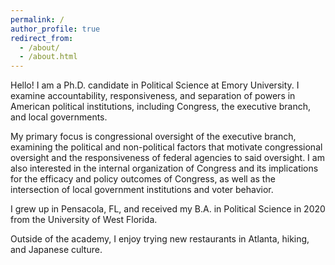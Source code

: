 ```yaml
---
permalink: /
author_profile: true
redirect_from: 
  - /about/
  - /about.html
---
```


Hello! I am a Ph.D. candidate in Political Science at Emory University. I examine accountability, responsiveness, and separation of powers in American political institutions, including Congress, the executive branch, and local governments. 

My primary focus is congressional oversight of the executive branch, examining the political and non-political factors that motivate congressional oversight and the responsiveness of federal agencies to said oversight. I am also interested in the internal organization of Congress and its implications for the efficacy and policy outcomes of Congress, as well as the intersection of local government institutions and voter behavior.

I grew up in Pensacola, FL, and received my B.A. in Political Science in 2020 from the University of West Florida.

Outside of the academy, I enjoy trying new restaurants in Atlanta, hiking, and Japanese culture.